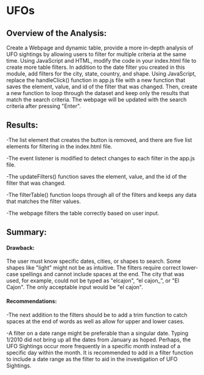 # UFOs

## Overview of the Analysis:

Create a Webpage and dynamic table, provide a more in-depth analysis of UFO sightings by allowing users to filter for multiple criteria at the same time. Using JavaScript and HTML, modify the code in your index.html file to create more table filters. In addition to the date filter you created in this module, add filters for the city, state, country, and shape. Using JavaScript, replace the handleClick() function in app.js file with a new function that saves the element, value, and id of the filter that was changed. Then, create a new function to loop through the dataset and keep only the results that match the search criteria. The webpage will be updated with the search criteria after pressing "Enter".

## Results:

-The list element that creates the button is removed, and there are five list elements for filtering in the index.html file. 

-The event listener is modified to detect changes to each filter in the app.js file.

-The updateFilters() function saves the element, value, and the id of the filter that was changed. 

-The filterTable() function loops through all of the filters and keeps any data that matches the filter values. 

-The webpage filters the table correctly based on user input.


## Summary:

#### Drawback:

The user must know specific dates, cities, or shapes to search. Some shapes like "light" might not be as intuitive. The filters require correct lower-case spellings and cannot include spaces at the end. The city that was used, for example, could not be typed as "elcajon", “el cajon_”, or "El Cajon". The only acceptable input would be "el cajon".

#### Recommendations:

-The next addition to the filters should be to add a trim function to catch spaces at the end of words as well as allow for upper and lower cases.

-A filter on a date range might be preferable than a singular date. Typing 1/2010 did not bring up all the dates from January as hoped. Perhaps, the UFO Sightings occur more frequently in a specific month instead of a specific day within the month. It is recommended to add in a filter function to include a date range as the filter to aid in the investigation of UFO Sightings.
